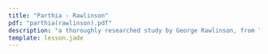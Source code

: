 ```yaml
---
title: "Parthia - Rawlinson"
pdf: "parthia(rawlinson).pdf"
description: "a thoroughly researched study by George Rawlinson, from The Seven Great Monarchies of the Ancient Eastern World."
template: lesson.jade
---
```

